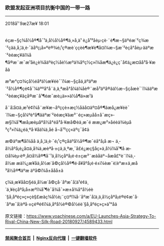 ### 欧盟发起亚洲项目抗衡中国的一带一路
------------------------

<div class="published">
 <span class="date" title="ä¸­å½æ¶é´">
  <time datetime="2018-09-27T18:01:42+08:00">
   2018å¹´9æ27æ¥ 18:01
  </time>
 </span>
</div>
<br/>
<div class="wsw">
 <p>
  éçæ¬§ç¾å½å®¶å¯¹ä¸­å½å½å®¶ä¸»å¸­ä¹ è¿å¹³åèµ·çè·¨è¶æ¬§äºéæ´²ç¾æ´²çâä¸å¸¦ä¸è·¯âåºç¡å»ºè®¾é¡¹ç®æè´ççèè¶æ¥è¶å¤ï¼æ¬§æ´²èçå°åèµ·âäºæ´²èéæç¥âï¼å¶å®æ¨æ¯æ¹åè¿è¾åäºèç½åè½æºä¾åºç½ç»ï¼åæ¶ä¿è¿ç¯å¢ä¿æ¤åå³å·¥æ åã
 </p>
 <p>
  æ³æ°ç¤¾ç­å½éåªä½æ¥éè¯´ï¼æ¬§çåä¸äºäºæ´²å½å®¶çé¢å¯¼äººå°å¨ä¸ä¸ªæå°å¼ä¼åè®¨æå³äºå®ãä½æ¬§çåæè¯´ï¼âäºæ´²èéæç¥âçå®æ¨å¹¶éæ¯æè¡¡ä»»ä½å¶ä»æ¹ã
 </p>
 <p>
  å¨å¦å¤ä¸æ¹é¢ï¼å¨æ¥æ¬åºççè±æç½åãå¤äº¤å®¶ãæå¿æ¥éè¯´ï¼æ¬§çå¼ºè°å¶âäºæ´²èéæç¥âæ³¨éç»æµåå±å¯æç»­æ§ï¼å¹¶æå¡æèµåºå½å°éå³å·¥æå©èä¸æ¯é ææ¿æ²»åéèä¾èµå³ç³»ï¼ä¿éä¸ºå·¥åä¼ä¸åé å¬å¹³çç«äºç¯å¢ã
 </p>
 <p>
  æ©äºæ¶åï¼åå ä¸å¸¦ä¸è·¯é¡¹ç®çåäºå½å®¶æ¯éå°å¡å æ¬ ä¸­å½åºå¡è¿å¤ä¸å¾ä¸æèªå·±çä¸ä¸ªæ¸¯å£é¿æç§åç»ä¸­å½ï¼å¹¶å æ­¤å¼èµ·è®¸å¤å½å®¶å¯¹ä¸­å½çåºå¡é·é±çæ³¨æãåäº¬åæå£°è¨ï¼ä¸­å½æ æä½¿æ¥åä¸­å½æ´å©çå½å®¶é·å¥åºå¡é·é±ï¼èæ¯è¦è°æ±ä¸æå³å½å®¶äºæ äºå©ï¼å±ååå±ã
 </p>
 <p>
  ç¼ä¸æ¥åå¤§éä¸­å½æ´å©çå·´åºæ¯å¦ä¹é¢ä¸´ä¸¥éçåºå¡å±æºï¼å¹¶è¯å¾å¯»æ±å¾å°å½éè´§å¸åºéç»ç»çè§£æãç¾å½è¡¨ç¤ºï¼å·´åºæ¯å¦ä¸ä¸­å½çåºå¡é®é¢æ¯å·´åºæ¯å¦èªå·±çé®é¢ï¼ä¸åºå½è®©å½éè´§å¸åºéç»ç»ä¹°åã
  <br/>
 </p>
</div>

原文链接：https://www.voachinese.com/a/EU-Launches-Asia-Strategy-To-Rival-China-New-Silk-Road-20180927/4589433.html


------------------------
#### [禁闻聚合首页](https://github.com/gfw-breaker/banned-news/blob/master/README.md) &nbsp;|&nbsp; [Nginx反向代理](https://github.com/gfw-breaker/open-proxy/blob/master/README.md) &nbsp;|&nbsp;  [一键翻墙软件](https://github.com/gfw-breaker/nogfw/blob/master/README.md)